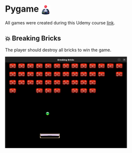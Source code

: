 # Pygame <img src="img/joystick.png" align="center">
All games were created during this Udemy course [link](https://www.udemy.com/course/exploring-game-mechanics-with-python-and-pygame/).
## :boom: Breaking Bricks
The player should destroy all bricks to win the game.

<img src="img/demo.png" width="400" height="300">
